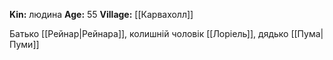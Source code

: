 **Kin:** людина
**Age:** 55
**Village:** [[Карвахолл]]

Батько [[Рейнар|Рейнара]], колишній чоловік [[Лоріель]], дядько [[Пума|Пуми]]